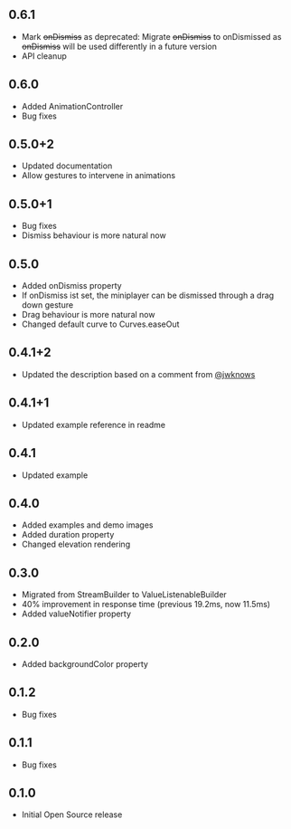 ## 0.6.1

* Mark ~~onDismiss~~ as deprecated: Migrate ~~onDismiss~~ to onDismissed as ~~onDismiss~~ will be used differently in a future version
* API cleanup

## 0.6.0

* Added AnimationController
* Bug fixes

## 0.5.0+2

* Updated documentation
* Allow gestures to intervene in animations

## 0.5.0+1

* Bug fixes
* Dismiss behaviour is more natural now

## 0.5.0

* Added onDismiss property
* If onDismiss ist set, the miniplayer can be dismissed through a drag down gesture
* Drag behaviour is more natural now
* Changed default curve to Curves.easeOut

## 0.4.1+2

* Updated the description based on a comment from [@jwknows](https://www.reddit.com/r/FlutterDev/comments/ihipfr/miniplayer_functionality_in_flutter/#CommentTopMeta--Created--t1_g30dh9e:~:text=I%20might%20be%20wrong%20but%20I'm,be%20%22on%20top%22%20of%20dialogs%20etc...)

## 0.4.1+1

* Updated example reference in readme

## 0.4.1

* Updated example

## 0.4.0

* Added examples and demo images
* Added duration property
* Changed elevation rendering

## 0.3.0

* Migrated from StreamBuilder to ValueListenableBuilder
* 40% improvement in response time (previous 19.2ms, now 11.5ms)
* Added valueNotifier property

## 0.2.0

* Added backgroundColor property

## 0.1.2

* Bug fixes

## 0.1.1

* Bug fixes

## 0.1.0

* Initial Open Source release